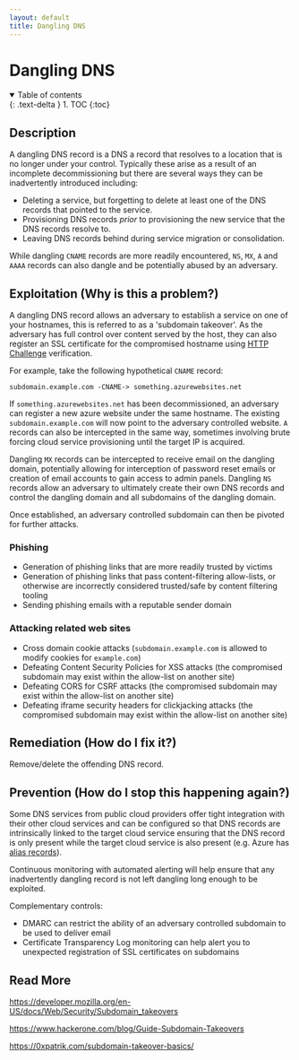 ```yaml
---
layout: default
title: Dangling DNS
---
```


# Dangling DNS

<details open markdown="block">
  <summary>
    Table of contents
  </summary>
  {: .text-delta }
1. TOC
{:toc}
</details>

## Description

A dangling DNS record is a DNS a record that resolves to a location that is no longer under your control. Typically these arise as a result of an incomplete decommissioning but there are several ways they can be inadvertently introduced including:
* Deleting a service, but forgetting to delete at least one of the DNS records that pointed to the service.
* Provisioning DNS records *prior* to provisioning the new service that the DNS records resolve to.
* Leaving DNS records behind during service migration or consolidation.

While dangling `CNAME` records are more readily encountered, `NS`, `MX`, `A` and `AAAA` records can also dangle and be potentially abused by an adversary.

## Exploitation (Why is this a problem?)

A dangling DNS record allows an adversary to establish a service on one of your hostnames, this is referred to as a 'subdomain takeover'. As the adversary has full control over content served by the host, they can also register an SSL certificate for the compromised hostname using [HTTP Challenge](https://datatracker.ietf.org/doc/html/rfc8555#section-8.3) verification.

For example, take the following hypothetical `CNAME` record:

`subdomain.example.com -CNAME-> something.azurewebsites.net`

If `something.azurewebsites.net` has been decommissioned, an adversary can register a new azure website under the same hostname. The existing `subdomain.example.com` will now point to the adversary controlled website. `A` records can also be intercepted in the same way, sometimes involving brute forcing cloud service provisioning until the target IP is acquired.

Dangling `MX` records can be intercepted to receive email on the dangling domain, potentially allowing for interception of password reset emails or creation of email accounts to gain access to admin panels. Dangling `NS` records allow an adversary to ultimately create their own DNS records and control the dangling domain and all subdomains of the dangling domain.

Once established, an adversary controlled subdomain can then be pivoted for further attacks.

### Phishing
* Generation of phishing links that are more readily trusted by victims
* Generation of phishing links that pass content-filtering allow-lists, or otherwise are incorrectly considered trusted/safe by content filtering tooling
* Sending phishing emails with a reputable sender domain

### Attacking related web sites
* Cross domain cookie attacks (`subdomain.example.com` is allowed to modify cookies for `example.com`)
* Defeating Content Security Policies for XSS attacks (the compromised subdomain may exist within the allow-list on another site)
* Defeating CORS for CSRF attacks (the compromised subdomain may exist within the allow-list on another site)
* Defeating iframe security headers for clickjacking attacks (the compromised subdomain may exist within the allow-list on another site)

## Remediation (How do I fix it?)

Remove/delete the offending DNS record.

## Prevention (How do I stop this happening again?)

Some DNS services from public cloud providers offer tight integration with their other cloud services and can be configured so that DNS records are intrinsically linked to the target cloud service ensuring that the DNS record is only present while the target cloud service is also present (e.g. Azure has [alias records](https://docs.microsoft.com/en-us/azure/dns/dns-alias)).

Continuous monitoring with automated alerting will help ensure that any inadvertently dangling record is not left dangling long enough to be exploited.

Complementary controls:
* DMARC can restrict the ability of an adversary controlled subdomain to be used to deliver email
* Certificate Transparency Log monitoring can help alert you to unexpected registration of SSL certificates on subdomains

## Read More

<https://developer.mozilla.org/en-US/docs/Web/Security/Subdomain_takeovers>

<https://www.hackerone.com/blog/Guide-Subdomain-Takeovers>

<https://0xpatrik.com/subdomain-takeover-basics/>